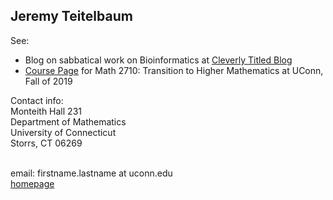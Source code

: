 ## Jeremy Teitelbaum

See:
- Blog on sabbatical work on Bioinformatics at [Cleverly Titled Blog](https://jeremy9959.github.io/Blog)
- [Course Page](https://jeremy9959.github.io/Math-2710-Fall-2019) for Math 2710: Transition to Higher Mathematics at UConn, Fall of 2019

Contact info:<br>
Monteith Hall 231<br>
Department of Mathematics<br>
University of Connecticut<br>
Storrs, CT 06269<br>
<br>

email: firstname.lastname at uconn.edu<br>
[homepage](https://teitelbaum.math.uconn.edu)
